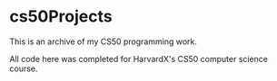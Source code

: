 # cs50Projects
This is an archive of my CS50 programming work.

All code here was completed for HarvardX's CS50 computer science course.
